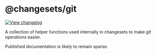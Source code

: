 # @changesets/git

[![View changelog](https://img.shields.io/badge/changelogs.xyz-Explore%20Changelog-brightgreen)](https://changelogs.xyz/@changesets/git)

A collection of helper functions used internally in changesets to
make git operations easier.

Published documentation is likely to remain sparse.
